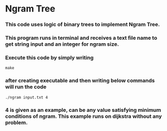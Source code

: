 # Ngram Tree
### This code uses logic of binary trees to implement Ngram Tree. 

### This program runs in terminal and receives a text file name to get string input and an integer for ngram size. 

### Execute this code by simply writing

```
make
```

### after creating executable and then writing below commands will run the code

```
./ngram input.txt 4
```

### 4 is given as an example, can be any value satisfying minimum conditions of ngram. This example runs on dijkstra without any problem.
